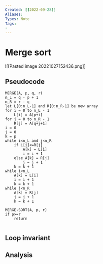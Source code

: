 ```yaml
---
Created: [[2022-09-28]]
Aliases: 
Types: Note
Tags: 
- 
---
```

# Merge sort
![[Pasted image 20221027152436.png]]
## Pseudocode
```Pseudocode
MERGE(A, p, q, r)
n_L = q - p + 1
n_R = r - q
let L[0:n_L-1] and R[0:n_R-1] be new array
for i = 0 to n_L - 1
	L[i] = A[p+i]
for j = 0 to n_R - 1
	R[j] = A[q+j+1]
i = 0
j = 0
k = p
while i<n_L and j<n_R
	if L[i]<=R[j]
		A[k] = L[i]
		i = i + 1
	else A[k] = R[j]
		j = j + 1
	k = k + 1
while i<n_L
	A[k] = L[i]
	i = i + 1
	k = k + 1
while j<n_R
	A[k] = R[j]
	j = j + 1
	k = k + 1

MERGE-SORT(A, p, r)
if p>=r
	return
	
```
## Loop invariant
## Analysis